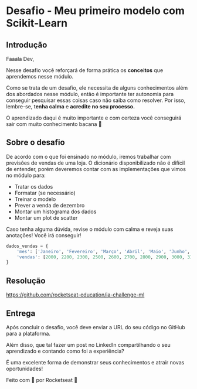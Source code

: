 # Desafio - Meu primeiro modelo com Scikit-Learn

## Introdução

Faaala Dev,

Nesse desafio você reforçará de forma prática os **conceitos** que aprendemos nesse módulo.

Como se trata de um desafio, ele necessita de alguns conhecimentos além dos abordados nesse módulo, então é importante ter autonomia para conseguir pesquisar essas coisas caso não saiba como resolver. Por isso, lembre-se, t**enha calma** e **acredite no seu processo.**

O aprendizado daqui é muito importante e com certeza você conseguirá sair com muito conhecimento bacana 💜

## Sobre o desafio

De acordo com o que foi ensinado no módulo, iremos trabalhar com previsões de vendas de uma loja. O dicionário disponibilizado não é difícil de entender, porém deveremos contar com as implementações que vimos no módulo para:

- Tratar os dados
- Formatar (se necessário)
- Treinar o modelo
- Prever a venda de dezembro
- Montar um histograma dos dados
- Montar um plot de scatter

Caso tenha alguma dúvida, revise o módulo com calma e reveja suas anotações! Você irá conseguir!

```python
dados_vendas = {
    'mes': ['Janeiro', 'Fevereiro', 'Março', 'Abril', 'Maio', 'Junho', 'Julho', 'Agosto', 'Setembro', 'Outubro', 'Novembro', 'Dezembro'],
    'vendas': [2000, 2200, 2300, 2500, 2600, 2700, 2800, 2900, 3000, 3100, 3200, 3300]
}
```

## Resolução

https://github.com/rocketseat-education/ia-challenge-ml

## Entrega

Após concluir o desafio, você deve enviar a URL do seu código no GitHub para a plataforma. 

Além disso, que tal fazer um post no LinkedIn compartilhando o seu aprendizado e contando como foi a experiência?

É uma excelente forma de demonstrar seus conhecimentos e atrair novas oportunidades!

Feito com 💜 por Rocketseat 👋